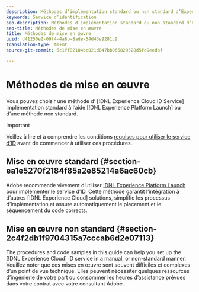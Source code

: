```yaml
---
description: Méthodes d’implémentation standard ou non standard d’Experience Cloud Identity Service.
keywords: Service d’identification
seo-description: Méthodes d’implémentation standard ou non standard d’Experience Cloud Identity Service.
seo-title: Méthodes de mise en œuvre
title: Méthodes de mise en œuvre
uuid: d41250e2-09f4-4a8b-8ade-54d43e9281c9
translation-type: tm+mt
source-git-commit: 6c1ff82104bc021d047bb066829328d5fd9eedbf

---
```



# Méthodes de mise en œuvre

Vous pouvez choisir une méthode d’ [!DNL Experience Cloud ID Service] implémentation standard à l’aide [!DNL Experience Platform Launch] ou d’une méthode non standard.

>[!IMPORTANT]
>
>Veillez à lire et à comprendre les conditions [requises pour utiliser le service d’ID](../reference/requirements.md) avant de commencer à utiliser ces procédures.

## Mise en œuvre standard {#section-ea1e5270f2184f85a2e85214a6ac60cb}

Adobe recommande vivement d’utiliser [!DNL Experience Platform Launch](https://docs.adobe.com/content/help/en/launch/using/implement/solutions/idservice-save.html) pour implémenter le service d’ID. Cette méthode garantit l’intégration à d’autres [!DNL Experience Cloud] solutions, simplifie les processus d’implémentation et assure automatiquement le placement et le séquencement du code corrects.

## Mise en œuvre non standard {#section-2c4f2db1f9704315a7cccab6d2e07113}

The procedures and code samples in this guide can help you set up the [!DNL Experience Cloud] ID service in a manual, or non-standard manner. Veuillez noter que ces mises en œuvre sont souvent difficiles et complexes d’un point de vue technique. Elles peuvent nécessiter quelques ressources d’ingénierie de votre part ou consommer les heures d’assistance prévues dans votre contrat avec votre consultant Adobe.
